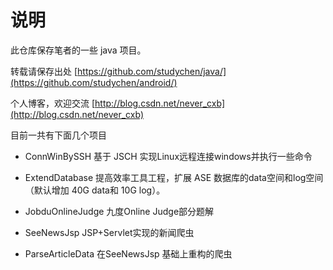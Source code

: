 说明
=======
此仓库保存笔者的一些 java 项目。

转载请保存出处 [https://github.com/studychen/java/](https://github.com/studychen/android/)

个人博客，欢迎交流 [http://blog.csdn.net/never_cxb](http://blog.csdn.net/never_cxb)

目前一共有下面几个项目


- ConnWinBySSH 基于 JSCH 实现Linux远程连接windows并执行一些命令

- ExtendDatabase 提高效率工具工程，扩展 ASE 数据库的data空间和log空间（默认增加 40G data和 10G log）。

- JobduOnlineJudge 九度Online Judge部分题解

- SeeNewsJsp	JSP+Servlet实现的新闻爬虫

- ParseArticleData 在SeeNewsJsp	基础上重构的爬虫
